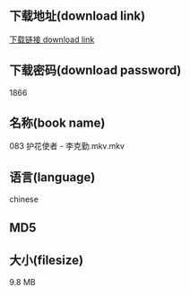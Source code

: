 ## 下载地址(download link)
[下载链接 download link](https://voluble-croquembouche-d321dc.netlify.app/?s=083+%E6%8A%A4%E8%8A%B1%E4%BD%BF%E8%80%85+-+%E6%9D%8E%E5%85%8B%E5%8B%A4.mkv)

## 下载密码(download password)
1866

## 名称(book name)
083 护花使者 - 李克勤.mkv.mkv

## 语言(language)
chinese

## MD5


## 大小(filesize)
9.8 MB
